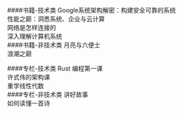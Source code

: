####书籍-技术类
Google系统架构解密：构建安全可靠的系统  
性能之巅：洞悉系统、企业与云计算  
网络是怎样连接的  
深入理解计算机系统  
####书籍-非技术类
月亮与六便士  
浪潮之巅  

####专栏-技术类
Rust 编程第一课  
许式伟的架构课  
重学线性代数  
####专栏-非技术类
讲好故事  
如何读懂一首诗  